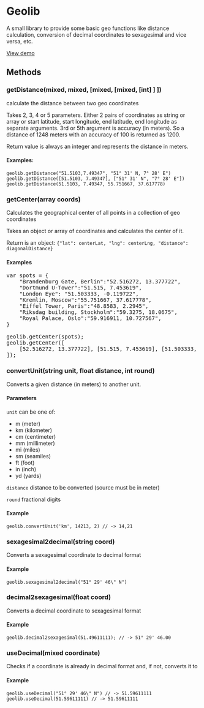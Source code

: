 # Geolib

A small library to provide some basic geo functions like distance calculation, conversion of decimal coordinates to sexagesimal and vice versa, etc.

[View demo](http://www.manuel-bieh.de/publikationen/scripts/geolib/demo.html)


## Methods

### getDistance(mixed, mixed, [mixed, [mixed, [int] ] ])

calculate the distance between two geo coordinates

Takes 2, 3, 4 or 5 parameters. Either 2 pairs of coordinates as string  or array or start latitude, start longitude, end latitude, end longitude as separate arguments. 3rd or 5th argument is accuracy (in meters). So a distance of 1248 meters with an accuracy of 100 is returned as 1200.

Return value is always an integer and represents the distance in meters.

#### Examples: 
`geolib.getDistance("51.5103,7.49347", "51° 31' N, 7° 28' E")`
`geolib.getDistance([51.5103, 7.49347], ["51° 31' N", "7° 28' E"])`
`geolib.getDistance(51.5103, 7.49347, 55.751667, 37.617778)`

### getCenter(array coords)

Calculates the geographical center of all points in a collection of geo coordinates

Takes an object or array of coordinates and calculates the center of it.

Return is an object: `{"lat": centerLat, "lng": centerLng, "distance": diagonalDistance}`

#### Examples

<pre>var spots = {
	"Brandenburg Gate, Berlin":"52.516272, 13.377722",
	"Dortmund U-Tower":"51.515, 7.453619",
	"London Eye": "51.503333, -0.119722",
	"Kremlin, Moscow":"55.751667, 37.617778",
	"Eiffel Tower, Paris":"48.8583, 2.2945",
	"Riksdag building, Stockholm":"59.3275, 18.0675",
	"Royal Palace, Oslo":"59.916911, 10.727567",
}

geolib.getCenter(spots);
geolib.getCenter([
	[52.516272, 13.377722], [51.515, 7.453619], [51.503333, -0.119722]
]);
</pre>

### convertUnit(string unit, float distance, int round)

Converts a given distance (in meters) to another unit.

#### Parameters

`unit` can be one of:
* m (meter)
* km (kilometer)
* cm (centimeter)
* mm (millimeter)
* mi (miles)
* sm (seamiles)
* ft (foot)
* in (inch)
* yd (yards)

`distance` distance to be converted (source must be in meter)

`round` fractional digits

#### Example

`geolib.convertUnit('km', 14213, 2) // -> 14,21`

### sexagesimal2decimal(string coord)

Converts a sexagesimal coordinate to decimal format

#### Example

`geolib.sexagesimal2decimal("51° 29' 46\" N")`

### decimal2sexagesimal(float coord)

Converts a decimal coordinate to sexagesimal format


#### Example

`geolib.decimal2sexagesimal(51.49611111); // -> 51° 29' 46.00`


### useDecimal(mixed coordinate)

Checks if a coordinate is already in decimal format and, if not, converts it to

#### Example

`geolib.useDecimal("51° 29' 46\" N") // -> 51.59611111`
`geolib.useDecimal(51.59611111) // -> 51.59611111`
